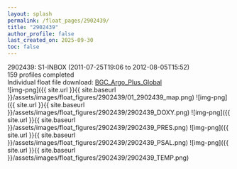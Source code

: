 ```yaml
---
layout: splash
permalink: /float_pages/2902439/
title: "2902439"
author_profile: false
last_created_on: 2025-09-30
toc: false
---
```

 
2902439: S1-INBOX (2011-07-25T19:06 to 2012-08-05T15:52)\
159 profiles completed\
Individual float file download: [BGC_Argo_Plus_Global](https://ftp.soest.hawaii.edu/bgc_argo_plus/Individual_Floats/outliers_removed/2902439_Sprof_processed.nc)\
![img-png]({{ site.url }}{{ site.baseurl }}/assets/images/float_figures/2902439/01_2902439_map.png)
![img-png]({{ site.url }}{{ site.baseurl }}/assets/images/float_figures/2902439/2902439_DOXY.png)
![img-png]({{ site.url }}{{ site.baseurl }}/assets/images/float_figures/2902439/2902439_PRES.png)
![img-png]({{ site.url }}{{ site.baseurl }}/assets/images/float_figures/2902439/2902439_PSAL.png)
![img-png]({{ site.url }}{{ site.baseurl }}/assets/images/float_figures/2902439/2902439_TEMP.png)
